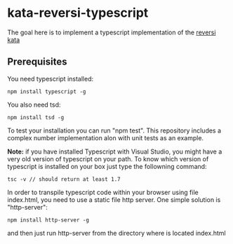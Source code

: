 # kata-reversi-typescript

The goal here is to implement a typescript implementation of the [reversi kata](http://codingdojo.org/cgi-bin/index.pl?KataReversi)  

## Prerequisites
You need typescript installed:

    npm install typescript -g  

You also need tsd:

    npm install tsd -g  
To test your installation you can run "npm test". This repository includes a complex number implementation alon with unit tests as an example.  

**Note:** if you have installed Typescript with Visual Studio, you might have a very old version of typescript on your path. To know which version of typescript is installed on your box just type the followning command:

    tsc -v // should return at least 1.7

In order to transpile typescript code within your browser using file index.html, you need to use a static file http server. One simple solution is "http-server":

    npm install http-server -g

and then just run http-server from the directory where is located index.html
